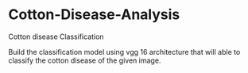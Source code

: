 # Cotton-Disease-Analysis
Cotton disease Classification

Build the classification model using vgg 16 architecture that will able to classify the cotton disease of the given image.
